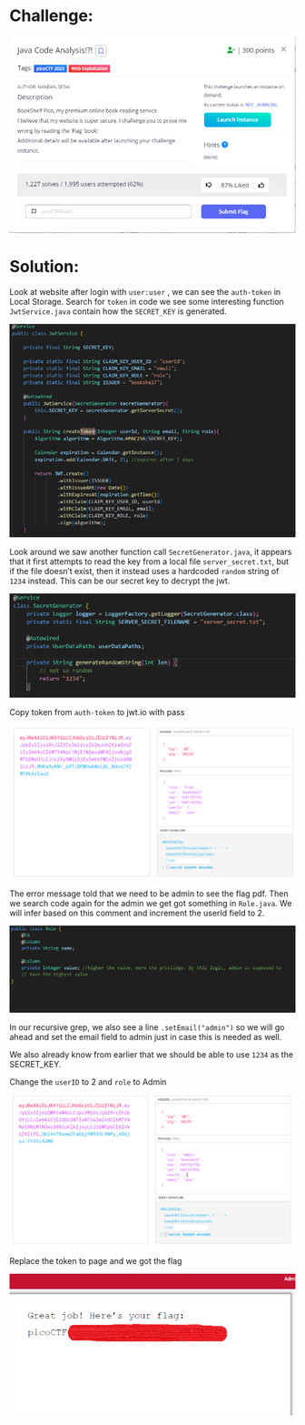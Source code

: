 # Challenge:

![debug](img/7.png)

# Solution:

Look at website after login with `user:user` , we can see the `auth-token` in Local Storage. Search for `token` in code we see some interesting function `JwtService.java` contain how the `SECRET_KEY` is generated.

![debug](img/1.png)

Look around we saw another function call `SecretGenerator.java`, it appears that it first attempts to read the key from a local file `server_secret.txt`, but if the file doesn’t exist, then it instead uses a hardcoded `random` string of `1234` instead. This can be our secret key to decrypt the jwt.

![debug](img/2.png)

Copy token from `auth-token` to jwt.io with pass

![debug](img/3.png)

The error message told that we need to be admin to see the flag pdf. Then we search code again for the admin we get got something in `Role.java`. We will infer based on this comment and increment the userId field to 2.

![debug](img/4.png)

In our recursive grep, we also see a line `.setEmail("admin")` so we will go ahead and set the email field to admin just in case this is needed as well.

We also already know from earlier that we should be able to use `1234` as the SECRET_KEY.

Change the `userID` to 2 and `role` to Admin

![debug](img/5.png)

Replace the token to page and we got the flag

![debug](img/6.png)
